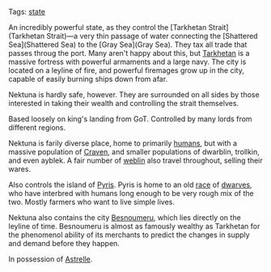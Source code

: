 Tags: [state](States)

An incredibly powerful state, as they control the [Tarkhetan Strait](Tarkhetan Strait)—a very thin passage of water connecting the [Shattered Sea](Shattered Sea) to the [Gray Sea](Gray Sea). They tax all trade that passes throug the port. Many aren't happy about this, but [Tarkhetan](Tarkhetan) is a massive fortress with powerful armaments and a large navy. The city is located on a leyline of fire, and powerful firemages grow up in the city, capable of easily burning ships down from afar.

Nektuna is hardly safe, however. They are surrounded on all sides by those interested in taking their wealth and controlling the strait themselves. 

Based loosely on king's landing from GoT. Controlled by many lords from different regions.

Nektuna is farily diverse place, home to primarily [humans](Humans), but with a massive population of [Craven](Craven), and smaller populations of dwarblin, trollkin, and even ayblek. A fair number of [weblin](Weblin) also travel throughout, selling their wares.

Also controls the island of [Pyris](Pyris). Pyris is home to an old [race](Races) of [dwarves](Dwarves), who have interbred with humans long enough to be very rough mix of the two. Mostly farmers who want to live simple lives. 

Nektuna also contains the city [Besnoumeru](Besnoumeru), which lies directly on the leyline of time. Besnoumeru is almost as famously wealthy as Tarkhetan for the phenomenol ability of its merchants to predict the changes in supply and demand before they happen.

In possession of [Astrelle](Astrelle).